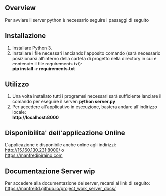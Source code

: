 ## Overview
   Per avviare il server python è necessario seguire i passaggi di seguito

## Installazione
1. Installare Python 3.
2. Installare i file necessari lanciando l'apposito comando (sarà necessario posizionarsi all'interno della cartella di progetto nella directory in cui è contenuto il file requirements.txt):<br>
   **pip install -r requirements.txt**

## Utilizzo
1. Una volta installato tutti i programmi necessari sarà sufficiente lanciare il comando per eseguire il server:
   **python server.py**
2. Per accedere all'applicativo in esecuzione, bastera andare all'indirizzo locale:<br>    **http://localhost:8000**<br>

## Disponibilita' dell'applicazione Online
L'applicazione è disponibile anche online agli indirizzi: <br>
http://15.160.130.231:8000/ o<br>
https://manfredipiraino.com

## Documentazione Server wip
Per accedere alla documentazione del server, recarsi al link di seguito:
https://manfre3d.github.io/project_work_server_docs/


